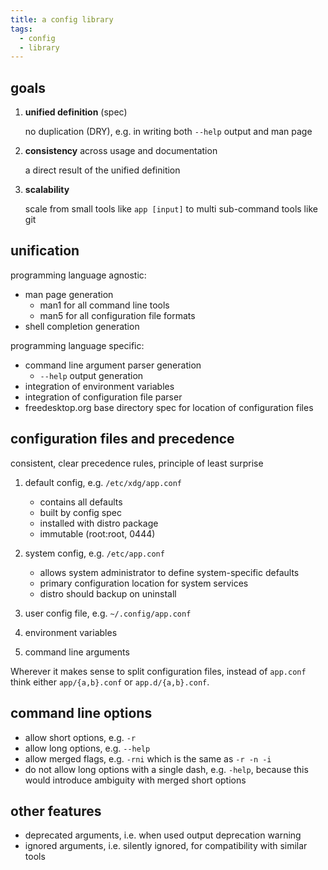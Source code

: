 ```yaml
---
title: a config library
tags:
  - config
  - library
---
```


## goals

1.  **unified definition** (spec)

    no duplication (DRY), e.g. in writing both `--help` output and man page

2.  **consistency** across usage and documentation

    a direct result of the unified definition

3.  **scalability**

    scale from small tools like `app [input]` to multi sub-command tools like git

## unification

programming language agnostic:

- man page generation
  - man1 for all command line tools
  - man5 for all configuration file formats
- shell completion generation

programming language specific:

- command line argument parser generation
  - `--help` output generation
- integration of environment variables
- integration of configuration file parser
- freedesktop.org base directory spec for location of configuration files

## configuration files and precedence

consistent, clear precedence rules, principle of least surprise

1.  default config, e.g. `/etc/xdg/app.conf`

    - contains all defaults
    - built by config spec
    - installed with distro package
    - immutable (root:root, 0444)

2.  system config, e.g. `/etc/app.conf`

    - allows system administrator to define system-specific defaults
    - primary configuration location for system services
    - distro should backup on uninstall

3.  user config file, e.g. `~/.config/app.conf`
4.  environment variables
5.  command line arguments

Wherever it makes sense to split configuration files, instead of `app.conf` think either `app/{a,b}.conf` or `app.d/{a,b}.conf`.

## command line options

- allow short options, e.g. `-r`
- allow long options, e.g. `--help`
- allow merged flags, e.g. `-rni` which is the same as `-r -n -i`
- do not allow long options with a single dash, e.g. `-help`, because this would introduce ambiguity with merged short options

## other features

- deprecated arguments, i.e. when used output deprecation warning
- ignored arguments, i.e. silently ignored, for compatibility with similar tools
